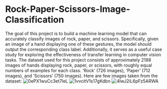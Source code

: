 # Rock-Paper-Scissors-Image-Classification

 The goal of this project is to build a machine learning model that can accurately classify images of rock, paper, and scissors. Specifically, given an image of a hand displaying one of these gestures, the model should output the corresponding class label. Additionally, it serves as a useful case study for exploring the effectiveness of transfer learning in computer vision tasks. The dataset used for this project consists of approximately 2188 images of hands displaying rock, paper, or scissors, with roughly equal numbers of examples for each class. ‘Rock’ (726 images), ‘Paper’ (712 images), and ‘Scissors’ (750 images). Here are few images taken from the dataset:
![0ePX1wuCc3et7leL](https://user-images.githubusercontent.com/71690933/230923988-322e6b47-7b4d-453e-91e5-82b526fca37c.png)
![1vvcitV1s17gKdbn](https://user-images.githubusercontent.com/71690933/230924024-d0a2f1f3-3563-474f-8a3a-c3f86315f58d.png)
![4IwJ2iL6pFz5ARWA](https://user-images.githubusercontent.com/71690933/230924056-0433f064-5e32-4290-b1ba-3d5b757b680c.png)
